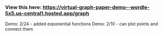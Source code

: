 ### View this here: https://virtual-graph-paper-demo--wordle-5x5.us-central1.hosted.app/graph
Demo: 2/24 - added exponential functions
Demo: 2/10 - can plot points and connect them
